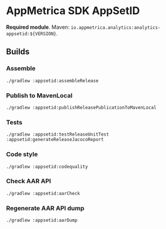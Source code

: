 # AppMetrica SDK AppSetID

**Required module**.
Maven: `io.appmetrica.analytics:analytics-appsetid:${VERSION}`.

## Builds

### Assemble

`./gradlew :appsetid:assembleRelease`

### Publish to MavenLocal

`./gradlew :appsetid:publishReleasePublicationToMavenLocal`

### Tests

`./gradlew :appsetid:testReleaseUnitTest :appsetid:generateReleaseJacocoReport`

### Code style

`./gradlew :appsetid:codequality`

### Check AAR API

`./gradlew :appsetid:aarCheck`

### Regenerate AAR API dump

`./gradlew :appsetid:aarDump`
